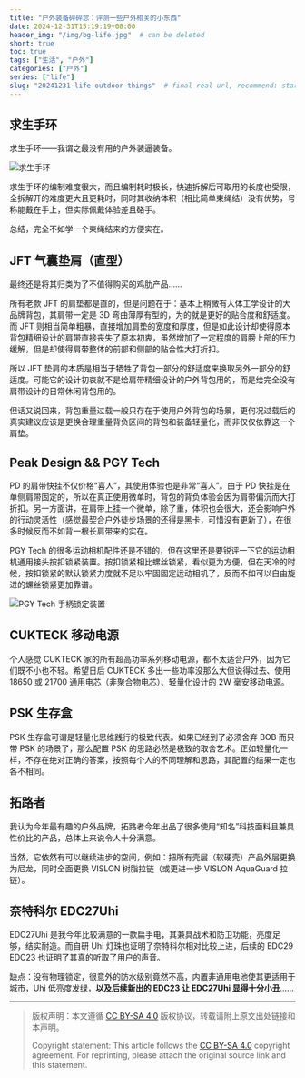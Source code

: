 ```yaml
---
title: "户外装备碎碎念：评测一些户外相关的小东西"
date: 2024-12-31T15:19:19+08:00
header_img: "/img/bg-life.jpg"  # can be deleted
short: true
toc: true
tags: ["生活", "户外"]
categories: ["户外"]
series: ["life"]
slug: "20241231-life-outdoor-things"  # final real url, recommend: start by date, follow lower case words with hyphen splitter. E.g., `20230316-text-title`
---
```


## 求生手环

求生手环——我谓之最没有用的户外装逼装备。

![求生手环](/img/posts/20241231-o1.png "求生手环")

求生手环的编制难度很大，而且编制耗时极长，快速拆解后可取用的长度也受限，全拆解开的难度更大且更耗时，同时其收纳体积（相比简单束绳结）没有优势，号称能戴在手上，但实际佩戴体验差且硌手。

总结，完全不如学一个束绳结来的方便实在。

## JFT 气囊垫肩（直型）

最终还是将其归类为了不值得购买的鸡肋产品……

所有老款 JFT 的肩垫都是直的，但是问题在于：基本上稍微有人体工学设计的大品牌背包，其肩带一定是 3D 弯曲薄厚有型的，为的就是更好的贴合度和舒适度。而 JFT 则相当简单粗暴，直接增加肩垫的宽度和厚度，但是如此设计却使得原本背包精细设计的肩带直接丧失了原本初衷，虽然增加了一定程度的肩膀上部的压力缓解，但是却使得肩带整体的前部和侧部的贴合性大打折扣。

所以 JFT 垫肩的本质是相当于牺牲了背包一部分的舒适度来换取另外一部分的舒适度。可能它的设计初衷就不是给肩带精细设计的户外背包用的，而是给完全没有肩带设计的日常休闲背包用的。

但话又说回来，背包重量过载一般只存在于使用户外背包的场景，更何况过载后的真实建议应该是更换合理重量背负区间的背包和装备轻量化，而非仅仅依靠这一个肩垫。

## Peak Design && PGY Tech

PD 的肩带快挂不仅价格“喜人”，其使用体验也是非常“喜人”。由于 PD 快挂是在单侧肩带固定的，所以在真正使用微单时，背包的背负体验会因为肩带偏沉而大打折扣。另一方面讲，在肩带上挂一个微单，除了重，体积也会很大，还会影响户外的行动灵活性（感觉最契合户外徒步场景的还得是黑卡，可惜没有更新了），在很多时候反而不如背一根长肩带来的实在。

PGY Tech 的很多运动相机配件还是不错的，但在这里还是要锐评一下它的运动相机通用接头按扣锁紧装置。按扣锁紧相比螺丝锁紧，看似更为方便，但在天冷的时候，按扣锁紧的默认锁紧力度就不足以牢固固定运动相机了，反而不如可以自由旋进的螺丝锁紧更加靠谱。

![PGY Tech 手柄锁定装置](/img/posts/20241231-o2.png "PGY Tech 手柄锁定装置")

## CUKTECK 移动电源

个人感觉 CUKTECK 家的所有超高功率系列移动电源，都不太适合户外，因为它们既不小也不轻。希望日后 CUKTECK 多出一些功率没那么大但说得过去、使用 18650 或 21700 通用电芯（非聚合物电芯）、轻量化设计的 2W 毫安移动电源。

## PSK 生存盒

PSK 生存盒可谓是轻量化思维践行的极致代表。如果已经到了必须舍弃 BOB 而只带 PSK 的场景了，那么配置 PSK 的思路必然是极致的取舍艺术。正如轻量化一样，不存在绝对正确的答案，按照每个人的不同理解和思路，其配置的结果一定也各不相同。

## 拓路者

我认为今年最有趣的户外品牌，拓路者今年出品了很多使用“知名”科技面料且兼具性价比的产品，总体上来说令人十分满意。

当然，它依然有可以继续进步的空间，例如：把所有壳层（软硬壳）产品外层更换为尼龙，同时全面更换 VISLON 树脂拉链（或更进一步 VISLON AquaGuard 拉链）。

## 奈特科尔 EDC27Uhi

EDC27Uhi 是我今年比较满意的一款扁手电，其兼具战术和防卫功能，亮度足够，结实耐造。而自研 Uhi 灯珠也证明了奈特科尔相对比较上进，后续的 EDC29 EDC23 也证明了其真的听取了用户的声音。

缺点：没有物理锁定，很意外的防水级别竟然不高，内置非通用电池使其更适用于城市，Uhi 低亮度发绿，**以及后续新出的 EDC23 让 EDC27Uhi 显得十分小丑**……

---

> 版权声明：本文遵循 [CC BY-SA 4.0](https://creativecommons.org/licenses/by-sa/4.0/deed.zh) 版权协议，转载请附上原文出处链接和本声明。
>
> Copyright statement: This article follows the [CC BY-SA 4.0](https://creativecommons.org/licenses/by-sa/4.0/deed.en) copyright agreement. For reprinting, please attach the original source link and this statement.
